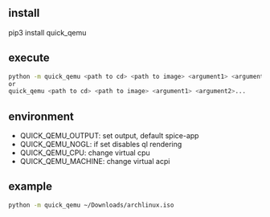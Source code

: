 install
-------
pip3 install quick_qemu


execute
-------

``` sh
python -m quick_qemu <path to cd> <path to image> <argument1> <argument2>...
or
quick_qemu <path to cd> <path to image> <argument1> <argument2>...
```

environment
-----------
* QUICK_QEMU_OUTPUT: set output, default spice-app
* QUICK_QEMU_NOGL: if set disables ql rendering
* QUICK_QEMU_CPU: change virtual cpu
* QUICK_QEMU_MACHINE: change virtual acpi

example
-------

``` sh
python -m quick_qemu ~/Downloads/archlinux.iso

```

